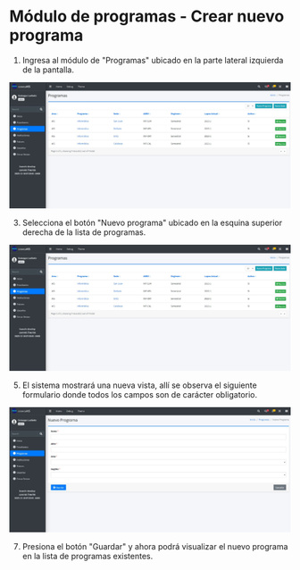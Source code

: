 # Módulo de programas - Crear nuevo programa

1. Ingresa al módulo de "Programas" ubicado en la parte lateral izquierda de la pantalla.
   
![Programas_1](/docs/resources/programas_1.jpg)

3. Selecciona el botón "Nuevo programa" ubicado en la esquina superior derecha de la lista de programas.
   
![Programas_1](/docs/resources/programas_1.jpg)

5. El sistema mostrará una nueva vista, allí se observa el siguiente formulario donde todos los campos son de carácter obligatorio.
   
![Programas_2](/docs/resources/programas_2.jpg)

7. Presiona el botón "Guardar" y ahora podrá visualizar el nuevo programa en la lista de programas existentes.
